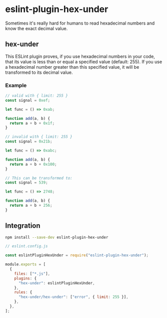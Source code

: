 # eslint-plugin-hex-under

Sometimes it's really hard for humans to read hexadecimal numbers and know the exact decimal value. 

## hex-under

This ESLint plugin proves, if you use hexadecimal numbers in your code, that its value is less than or equal a specified value (default: 255). If you use a hexadecimal number greater than this specified value, it will be transformed to its decimal value.

### Example

```js
// valid with { limit: 255 }
const signal = 0xef;

let func = () => 0xab;

function add(a, b) {
  return a + b + 0x1f;
}

// invalid with { limit: 255 }
const signal = 0x21b;

let func = () => 0xabc;

function add(a, b) {
  return a + b + 0x100;
}

// This can be transformed to:
const signal = 539;

let func = () => 2748;

function add(a, b) {
  return a + b + 256;
}

```

## Integration

```sh
npm install --save-dev eslint-plugin-hex-under
```

```js
// eslint.config.js

const eslintPluginHexUnder = require("eslint-plugin-hex-under");

module.exports = [
  {
    files: ["*.js"],
    plugins: {
      "hex-under": eslintPluginHexUnder,
    },
    rules: {
      "hex-under/hex-under": ["error", { limit: 255 }],
    },
  },
];
```
